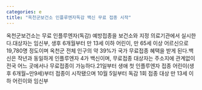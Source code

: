 ```yaml
---
categories: e
title: "옥천군보건소 인플루엔자독감 백신 무료 접종 시작"
---
```

옥천군보건소는 무료 인플루엔자(독감) 예방접종을 보건소와 지정 의료기관에서 실시한다.대상자는 임신부, 생후 6개월부터 만 13세 이하 어린이, 만 65세 이상 어르신으로 19,780명 정도이며 옥천군 전체 인구의 약 39%가 국가 무료접종 혜택을 받게 된다.백신은 작년과 동일하게 인플루엔자 4가 백신이며, 무료접종 대상자는 주소지에 관계없이 전국 어느 곳에서나 무료접종이 가능하다.21일부터 생애 첫 인플루엔자 접종 어린이(생후 6개월~만9세)부터 접종이 시작됐으며 10월 5일부터 독감 1회 접종 대상 만 13세 이하 어린이와 임신부